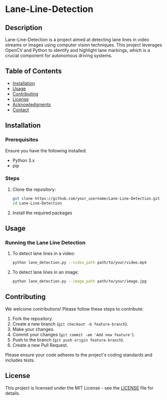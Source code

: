 # Lane-Line-Detection


## Description

Lane-Line-Detection is a project aimed at detecting lane lines in video streams or images using computer vision techniques. This project leverages OpenCV and Python to identify and highlight lane markings, which is a crucial component for autonomous driving systems.

## Table of Contents

- [Installation](#installation)
- [Usage](#usage)
- [Contributing](#contributing)
- [License](#license)
- [Acknowledgments](#acknowledgments)
- [Contact](#contact)

## Installation

### Prerequisites

Ensure you have the following installed:
- Python 3.x
- pip

### Steps

1. Clone the repository:
   ```bash
   git clone https://github.com/your_username/Lane-Line-Detection.git
   cd Lane-Line-Detection
   ```

2. Install the required packages

## Usage

### Running the Lane Line Detection

1. To detect lane lines in a video:
   ```bash
   python lane_detection.py --video_path path/to/your/video.mp4
   ```

2. To detect lane lines in an image:
   ```bash
   python lane_detection.py --image_path path/to/your/image.jpg
   ```


## Contributing

We welcome contributions! Please follow these steps to contribute:

1. Fork the repository.
2. Create a new branch (`git checkout -b feature-branch`).
3. Make your changes.
4. Commit your changes (`git commit -am 'Add new feature'`).
5. Push to the branch (`git push origin feature-branch`).
6. Create a new Pull Request.

Please ensure your code adheres to the project's coding standards and includes tests.

## License

This project is licensed under the MIT License - see the [LICENSE](LICENSE) file for details.

